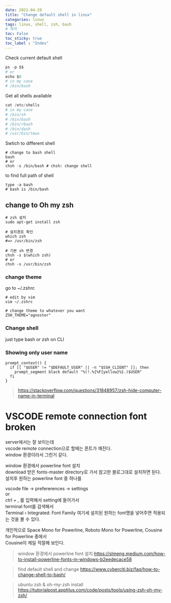 ```yaml
---
date: 2021-04-29
title: "Change default shell in linux"
categories: linux
tags: linux, shell, zsh, bash
# 목차
toc: False  
toc_sticky: true 
toc_label : "Index"
---
```


Check current default shell
```python
ps -p $$
# or
echo $0
# in my case
# /bin/bash
```

Get all shells available
```python
cat /etc/shells
# in my case
# /bin/sh
# /bin/bash
# /bin/rbash
# /bin/dash
# /usr/bin/tmux
```

Swtich to different shell
```
# change to bash shell
bash
# or
chsh -s /bin/bash # chsh: change shell
```
to find full path of shell
```
type -a bash
# bash is /bin/bash
```

## change to Oh my zsh
```
# zsh 설치
sudo apt-get install zsh

# 설치경로 확인
which zsh
#=> /usr/bin/zsh

# 기본 sh 변경
chsh -s $(which zsh)
# or
chsh -s /usr/bin/zsh
```
### change theme
go to ~/.zshrc

```
# edit by vim
vim ~/.zshrc
```
```
# change theme to whatever you want
ZSH_THEME="agnoster"
```

### Change shell
just type
bash or zsh on CLI

### Showing only user name
```
prompt_context() {
  if [[ "$USER" != "$DEFAULT_USER" || -n "$SSH_CLIENT" ]]; then
    prompt_segment black default "%(!.%{%F{yellow}%}.)$USER"
  fi
}
```
> <https://stackoverflow.com/questions/31848957/zsh-hide-computer-name-in-terminal>


# VSCODE remote connection font broken
server에서는 잘 보이는데  
vscode remote connection으로 할때는 폰트가 깨진다.  
window 환경이라서 그런거 같다.  

window 환경에서 powerline font 설치  
download 받은 fonts-master directory로 가서 참고한 블로그대로 설치하면 된다.  
설치후 원하는 powerline font 중 하나를

vscode file -> prefererences -> settings  
or  
ctrl + ,
를 입력해서 setting에 들어가서  
terminal font를 검색해서  
Terminal › Integrated: Font Family
여기세 설치된 원하는 font명을 넣어주면 적용되는 것을 볼 수 있다.


개인적으로 Space Mono for Powerline, Roboto Mono for Powerline, Cousine for Powerline 중에서   
Cousine이 제일 적절해 보인다.



>window 환경에서 powerline font 설치  <https://slmeng.medium.com/how-to-install-powerline-fonts-in-windows-b2eedecace58>


> find default shell and change   <https://www.cyberciti.biz/faq/how-to-change-shell-to-bash/>

> ubuntu zsh & oh-my-zsh install <https://tutorialpost.apptilus.com/code/posts/tools/using-zsh-oh-my-zsh/>